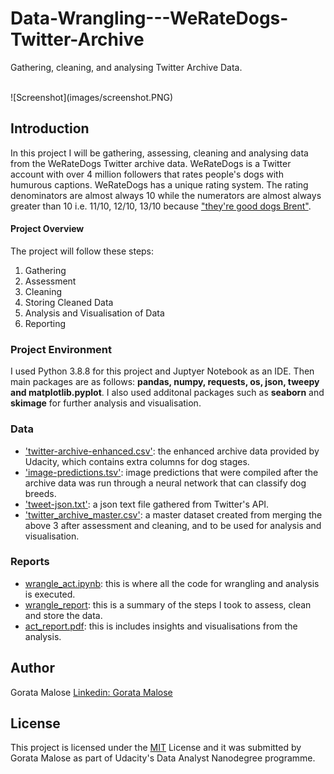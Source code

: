 # Data-Wrangling---WeRateDogs-Twitter-Archive

Gathering, cleaning, and analysing Twitter Archive Data.

<br>
![Screenshot](images/screenshot.PNG)

## Introduction
In this project I will be gathering, assessing, cleaning and analysing data from the WeRateDogs Twitter archive data. WeRateDogs is a Twitter account with over 4 million followers that rates people's dogs with humurous captions. WeRateDogs has a unique rating system. The rating denominators are almost always 10 while the numerators are almost always greater than 10 i.e. 11/10, 12/10, 13/10 because ["they're good dogs Brent"](https://knowyourmeme.com/memes/theyre-good-dogs-brent). 

#### Project Overview
The project will follow these steps:
1. Gathering
2. Assessment
3. Cleaning 
4. Storing Cleaned Data
5. Analysis and Visualisation of Data
6. Reporting

### Project Environment

I used Python 3.8.8 for this project and Juptyer Notebook as an IDE. Then main packages are as follows: **pandas, numpy, requests, os, json, tweepy and matplotlib.pyplot**. I also used additonal packages such as **seaborn** and **skimage** for further analysis and visualisation. 
   

### Data
* ['twitter-archive-enhanced.csv'](twitter-archive-enhanced.csv): the enhanced archive data provided by Udacity, which contains extra columns for dog stages.
* ['image-predictions.tsv'](image-predictions.tsv): image predictions that were compiled after the archive data was run through a neural network that can classify dog breeds.
* ['tweet-json.txt'](tweet-json.txt): a json text file gathered from Twitter's API.
* ['twitter_archive_master.csv'](twitter_archive_master.csv): a master dataset created from merging the above 3 after assessment and cleaning, and to be used for analysis and visualisation.

### Reports

* [wrangle_act.ipynb](wrangle_act.ipynb): this is where all the code for wrangling and analysis is executed.
* [wrangle_report](wrangle_report.pdf): this is a summary of the steps I took to assess, clean and store the data.
* [act_report.pdf](act_report.pdf): this is includes insights and visualisations from the analysis.

## Author

Gorata Malose
[Linkedin: Gorata Malose](https://www.linkedin.com/in/gorata-bridget-malose/)


## License

This project is licensed under the [MIT](MIT-LICENSE.txt) License and it was submitted by Gorata Malose as part of Udacity's Data Analyst Nanodegree programme.
